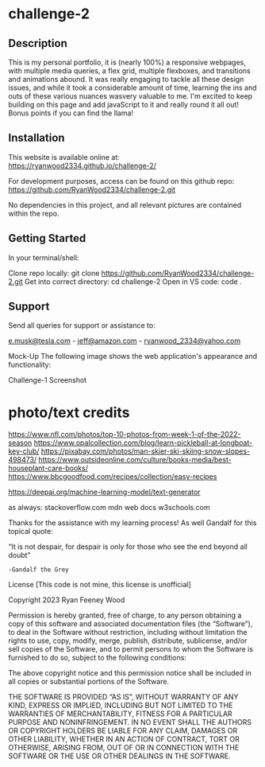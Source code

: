 # challenge-2
## Description
This is my personal portfolio, it is (nearly 100%) a responsive webpages, with multiple media queries, a flex grid, multiple flexboxes, and transitions and animations abound. It was really engaging to tackle all these design issues, and while it took a considerable amount of time, learning the ins and outs of these various nuances wasvery valuable to me. I'm excited to keep building on this page and add javaScript to it and really round it all out! Bonus points if you can find the llama!

## Installation
This website is available online at: https://ryanwood2334.github.io/challenge-2/

For development purposes, access can be found on this github repo: https://github.com/RyanWood2334/challenge-2.git

No dependencies in this project, and all relevant pictures are contained within the repo.

## Getting Started
In your terminal/shell:

Clone repo locally: git clone https://github.com/RyanWood2334/challenge-2.git
Get into correct directory: cd challenge-2
Open in VS code: code .

## Support
Send all queries for support or assistance to:

e.musk@tesla.com - jeff@amazon.com - ryanwood_2334@yahoo.com

Mock-Up
The following image shows the web application's appearance and functionality:

Challenge-1 Screenshot

# photo/text credits
https://www.nfl.com/photos/top-10-photos-from-week-1-of-the-2022-season
https://www.opalcollection.com/blog/learn-pickleball-at-longboat-key-club/
https://pixabay.com/photos/man-skier-ski-skiing-snow-slopes-498473/
https://www.outsideonline.com/culture/books-media/best-houseplant-care-books/
https://www.bbcgoodfood.com/recipes/collection/easy-recipes

https://deepai.org/machine-learning-model/text-generator

as always:
 stackoverflow.com
mdn web docs
w3schools.com 

Thanks for the assistance with my learning process! As well Gandalf for this topical quote:


“It is not despair, for despair is only for those who see the end beyond all doubt" 

    -Gandalf the Grey



License
[This code is not mine, this license is unofficial]

Copyright 2023 Ryan Feeney Wood

Permission is hereby granted, free of charge, to any person obtaining a copy of this software and associated documentation files (the “Software”), to deal in the Software without restriction, including without limitation the rights to use, copy, modify, merge, publish, distribute, sublicense, and/or sell copies of the Software, and to permit persons to whom the Software is furnished to do so, subject to the following conditions:

The above copyright notice and this permission notice shall be included in all copies or substantial portions of the Software.

THE SOFTWARE IS PROVIDED “AS IS”, WITHOUT WARRANTY OF ANY KIND, EXPRESS OR IMPLIED, INCLUDING BUT NOT LIMITED TO THE WARRANTIES OF MERCHANTABILITY, FITNESS FOR A PARTICULAR PURPOSE AND NONINFRINGEMENT. IN NO EVENT SHALL THE AUTHORS OR COPYRIGHT HOLDERS BE LIABLE FOR ANY CLAIM, DAMAGES OR OTHER LIABILITY, WHETHER IN AN ACTION OF CONTRACT, TORT OR OTHERWISE, ARISING FROM, OUT OF OR IN CONNECTION WITH THE SOFTWARE OR THE USE OR OTHER DEALINGS IN THE SOFTWARE.




















